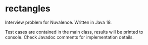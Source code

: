 # rectangles
Interview problem for Nuvalence. Written in Java 18.

Test cases are contained in the main class, results will be printed to console. Check Javadoc comments for implementation details.

